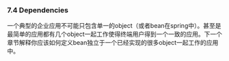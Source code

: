 ### 7.4 Dependencies

一个典型的企业应用不可能只包含单一的object（或者bean在spring中）。甚至是最简单的应用都有几个object一起工作使得终端用户得到一个一致的应用。下一个章节解释你应该如何定义bean独立于一个已经实现的很多object一起工作的应用中。